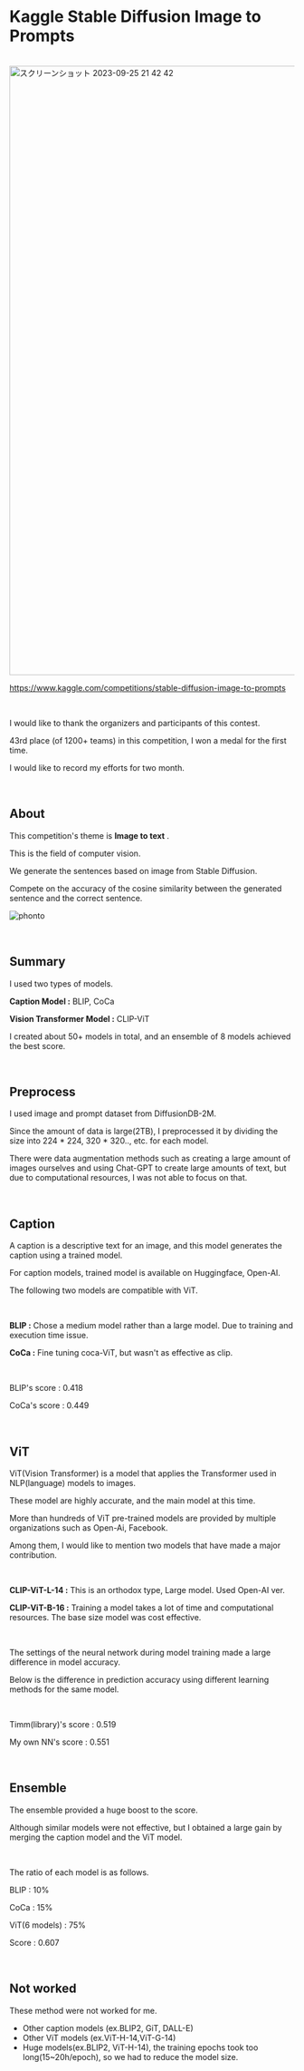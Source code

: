 # Kaggle Stable Diffusion Image to Prompts

<br>
<img width="1075" alt="スクリーンショット 2023-09-25 21 42 42" src="https://github.com/minaR0404/Kaggle_Stable-Diffusion-Image-to-Prompts/assets/49789283/2db9e731-1666-4a50-bccb-36ae7339a334">

https://www.kaggle.com/competitions/stable-diffusion-image-to-prompts

<br>

I would like to thank the organizers and participants of this contest.

43rd place (of 1200+ teams) in this competition, I won a medal for the first time.

I would like to record my efforts for two month.

<br>

## About
This competition's theme is **Image to text** .

This is the field of computer vision.

We generate the sentences based on image from Stable Diffusion. 

Compete on the accuracy of the cosine similarity between the generated sentence and the correct sentence.

![phonto](https://github.com/minaR0404/Kaggle_Stable-Diffusion-Image-to-Prompts/assets/49789283/85c6e1f9-5053-4534-9947-d5c8b56cdaa7)

<br>

## Summary
I used two types of models.

**Caption Model :** BLIP, CoCa

**Vision Transformer Model :** CLIP-ViT

I created about 50+ models in total, and an ensemble of 8 models achieved the best score.

<br>

## Preprocess
I used image and prompt dataset from DiffusionDB-2M.

Since the amount of data is large(2TB), I preprocessed it by dividing the size into 224 * 224, 320 * 320.., etc. for each model.

There were data augmentation methods such as creating a large amount of images ourselves and using Chat-GPT to create large amounts of text, but due to computational resources, I was not able to focus on that.

<br>

## Caption
A caption is a descriptive text for an image, and this model generates the caption using a trained model.

For caption models, trained model is available on Huggingface, Open-AI.

The following two models are compatible with ViT.

<br>

**BLIP :** Chose a medium model rather than a large model. Due to training and execution time issue.

**CoCa :** Fine tuning coca-ViT, but wasn't as effective as clip.

<br>

BLIP's score : 0.418

CoCa's score : 0.449

<br>

## ViT
ViT(Vision Transformer) is a model that applies the Transformer used in NLP(language) models to images.

These model are highly accurate, and the main model at this time.

More than hundreds of ViT pre-trained models are provided by multiple organizations such as Open-Ai, Facebook.

Among them, I would like to mention two models that have made a major contribution.

<br>

**CLIP-ViT-L-14 :** This is an orthodox type, Large model. Used Open-AI ver.

**CLIP-ViT-B-16 :** Training a model takes a lot of time and computational resources. The base size model was cost effective.

<br>

The settings of the neural network during model training made a large difference in model accuracy.

Below is the difference in prediction accuracy using different learning methods for the same model.

<br>

Timm(library)'s score : 0.519

My own NN's score : 0.551

<br>

## Ensemble
The ensemble provided a huge boost to the score.

Although similar models were not effective, but I obtained a large gain by merging the caption model and the ViT model.

<br>

The ratio of each model is as follows.

BLIP          : 10%

CoCa          : 15%

ViT(6 models) : 75%

Score : 0.607

<br>

## Not worked
These method were not worked for me.

- Other caption models (ex.BLIP2, GiT, DALL-E)
- Other ViT models (ex.ViT-H-14,ViT-G-14)
- Huge models(ex.BLIP2, ViT-H-14), the training epochs took too long(15~20h/epoch), so we had to reduce the model size.

<br>

